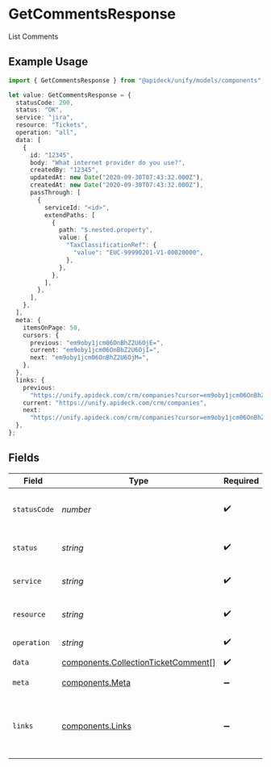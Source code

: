 # GetCommentsResponse

List Comments

## Example Usage

```typescript
import { GetCommentsResponse } from "@apideck/unify/models/components";

let value: GetCommentsResponse = {
  statusCode: 200,
  status: "OK",
  service: "jira",
  resource: "Tickets",
  operation: "all",
  data: [
    {
      id: "12345",
      body: "What internet provider do you use?",
      createdBy: "12345",
      updatedAt: new Date("2020-09-30T07:43:32.000Z"),
      createdAt: new Date("2020-09-30T07:43:32.000Z"),
      passThrough: [
        {
          serviceId: "<id>",
          extendPaths: [
            {
              path: "$.nested.property",
              value: {
                "TaxClassificationRef": {
                  "value": "EUC-99990201-V1-00020000",
                },
              },
            },
          ],
        },
      ],
    },
  ],
  meta: {
    itemsOnPage: 50,
    cursors: {
      previous: "em9oby1jcm06OnBhZ2U6OjE=",
      current: "em9oby1jcm06OnBhZ2U6OjI=",
      next: "em9oby1jcm06OnBhZ2U6OjM=",
    },
  },
  links: {
    previous:
      "https://unify.apideck.com/crm/companies?cursor=em9oby1jcm06OnBhZ2U6OjE%3D",
    current: "https://unify.apideck.com/crm/companies",
    next:
      "https://unify.apideck.com/crm/companies?cursor=em9oby1jcm06OnBhZ2U6OjM",
  },
};
```

## Fields

| Field                                                                                      | Type                                                                                       | Required                                                                                   | Description                                                                                | Example                                                                                    |
| ------------------------------------------------------------------------------------------ | ------------------------------------------------------------------------------------------ | ------------------------------------------------------------------------------------------ | ------------------------------------------------------------------------------------------ | ------------------------------------------------------------------------------------------ |
| `statusCode`                                                                               | *number*                                                                                   | :heavy_check_mark:                                                                         | HTTP Response Status Code                                                                  | 200                                                                                        |
| `status`                                                                                   | *string*                                                                                   | :heavy_check_mark:                                                                         | HTTP Response Status                                                                       | OK                                                                                         |
| `service`                                                                                  | *string*                                                                                   | :heavy_check_mark:                                                                         | Apideck ID of service provider                                                             | jira                                                                                       |
| `resource`                                                                                 | *string*                                                                                   | :heavy_check_mark:                                                                         | Unified API resource name                                                                  | Tickets                                                                                    |
| `operation`                                                                                | *string*                                                                                   | :heavy_check_mark:                                                                         | Operation performed                                                                        | all                                                                                        |
| `data`                                                                                     | [components.CollectionTicketComment](../../models/components/collectionticketcomment.md)[] | :heavy_check_mark:                                                                         | N/A                                                                                        |                                                                                            |
| `meta`                                                                                     | [components.Meta](../../models/components/meta.md)                                         | :heavy_minus_sign:                                                                         | Response metadata                                                                          |                                                                                            |
| `links`                                                                                    | [components.Links](../../models/components/links.md)                                       | :heavy_minus_sign:                                                                         | Links to navigate to previous or next pages through the API                                |                                                                                            |